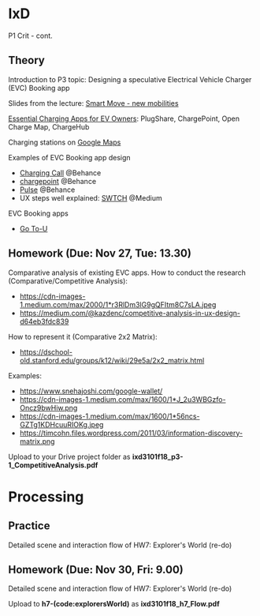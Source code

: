 
# IxD

P1 Crit - cont.

## Theory

Introduction to P3 topic: Designing a speculative Electrical Vehicle Charger (EVC) Booking app 

Slides from the lecture: [Smart Move - new mobilities](https://github.com/ixd-izmir/ixd3101f18/blob/master/resources/week10/ixd3101vestelEV.pdf)

[Essential Charging Apps for EV Owners](https://ez-ev.com/tips/essential-charging-apps-for-ev-owners): PlugShare, ChargePoint, Open Charge Map, ChargeHub 

Charging stations on [Google Maps](https://mashable.com/article/ev-charging-stations-google-maps/#sG9LMuct7sqh) 

Examples of EVC Booking app design 
- [Charging Call](https://www.behance.net/gallery/55384379/EV-Charging-Call-Service-Application-UI-Design) @Behance
- [chargepoint](https://www.behance.net/gallery/13905261/EV-CHARGING-STATION-APPLICATION) @Behance
- [Pulse](https://www.behance.net/gallery/30992897/Pulse-EV-Charging-Network-Branding) @Behance
- UX steps well explained: [SWTCH](https://medium.com/@Rabeea.Wajeeha/swtch-electric-vehicle-charger-finding-app-ux-ui-design-project-3e78004816c5) @Medium

EVC Booking apps
- [Go To-U](https://go-tou.com)


## Homework (Due: Nov 27, Tue: 13.30)

Comparative analysis of existing EVC apps.
How to conduct the research (Comparative/Competitive Analysis):
- https://cdn-images-1.medium.com/max/2000/1*r3RlDm3lG9gQFItm8C7sLA.jpeg
- https://medium.com/@kazdenc/competitive-analysis-in-ux-design-d64eb3fdc839

How to represent it (Comparative 2x2 Matrix):
- https://dschool-old.stanford.edu/groups/k12/wiki/29e5a/2x2_matrix.html

Examples:
- https://www.snehajoshi.com/google-wallet/
- https://cdn-images-1.medium.com/max/1600/1*J_2u3WBGzfo-Oncz9bwHiw.png
- https://cdn-images-1.medium.com/max/1600/1*56ncs-GZTg1KDHcuuRIOKg.jpeg
- https://timcohn.files.wordpress.com/2011/03/information-discovery-matrix.png

Upload to your Drive project folder as **ixd3101f18_p3-1_CompetitiveAnalysis.pdf**

# Processing

## Practice
Detailed scene and interaction flow of HW7: Explorer's World (re-do)

## Homework (Due: Nov 30, Fri: 9.00)

Detailed scene and interaction flow of HW7: Explorer's World (re-do)

Upload to **h7-(code:explorersWorld)** as **ixd3101f18_h7_Flow.pdf**

